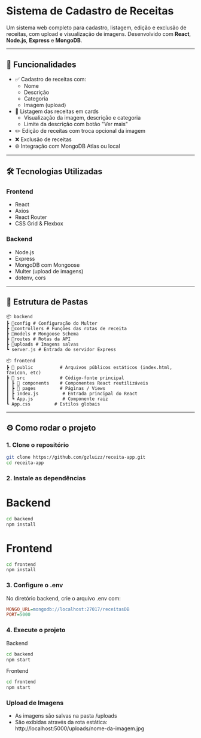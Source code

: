 # Sistema de Cadastro de Receitas

Um sistema web completo para cadastro, listagem, edição e exclusão de receitas, com upload e visualização de imagens. Desenvolvido com **React**, **Node.js**, **Express** e **MongoDB**.

---

## 🚀 Funcionalidades

- ✅ Cadastro de receitas com:
  - Nome
  - Descrição
  - Categoria
  - Imagem (upload)
- 📄 Listagem das receitas em cards
  - Visualização da imagem, descrição e categoria
  - Limite da descrição com botão "Ver mais"
- ✏️ Edição de receitas com troca opcional da imagem
- ❌ Exclusão de receitas
- 🌐 Integração com MongoDB Atlas ou local

---

## 🛠️ Tecnologias Utilizadas

### Frontend
- React
- Axios
- React Router
- CSS Grid & Flexbox

### Backend
- Node.js
- Express
- MongoDB com Mongoose
- Multer (upload de imagens)
- dotenv, cors

---

## 📁 Estrutura de Pastas

```
📦 backend
┣ 📂config # Configuração do Multer
┣ 📂controllers # Funções das rotas de receita
┣ 📂models # Mongoose Schema
┣ 📂routes # Rotas da API
┣ 📂uploads # Imagens salvas
┗ server.js # Entrada do servidor Express

📦 frontend  
┣ 📂 public          # Arquivos públicos estáticos (index.html, favicon, etc)  
┣ 📂 src             # Código-fonte principal  
┃ ┣ 📂 components    # Componentes React reutilizáveis  
┃ ┣ 📂 pages         # Páginas / Views  
┃ ┣ index.js         # Entrada principal do React  
┃ ┗ App.js           # Componente raiz  
┗ App.css         # Estilos globais   
```


---

## ⚙️ Como rodar o projeto

### 1. Clone o repositório

```bash
git clone https://github.com/gzluizz/receita-app.git
cd receita-app
```

### 2. Instale as dependências
# Backend
```bash
cd backend
npm install
```

# Frontend
```bash
cd frontend
npm install
```

### 3. Configure o .env

No diretório backend, crie o arquivo .env com:

```ini
MONGO_URL=mongodb://localhost:27017/receitasDB
PORT=5000
```


### 4. Execute o projeto

Backend
```bash
cd backend
npm start
```

Frontend
```bash
cd frontend
npm start
```


### Upload de Imagens

- As imagens são salvas na pasta /uploads
- São exibidas através da rota estática: http://localhost:5000/uploads/nome-da-imagem.jpg